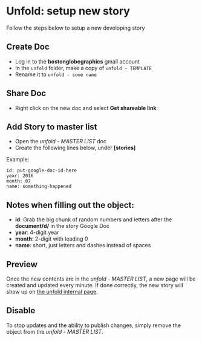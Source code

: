 # Unfold: setup new story

Follow the steps below to setup a new developing story

## Create Doc
* Log in to the **bostonglobegraphics** gmail account
* In the `unfold` folder, make a copy of `unfold - TEMPLATE`
* Rename it to `unfold - some name`

## Share Doc
* Right click on the new doc and select **Get shareable link**


## Add Story to master list
* Open the *unfold - MASTER LIST* doc
* Create the following lines below, under **[stories]** 

Example:
```
id: put-google-doc-id-here
year: 2016
month: 07
name: something-happened
```

## Notes when filling out the object:
* **id**: Grab the big chunk of random numbers and letters after the **document/d/** in the story Google Doc
* **year**: 4-digit year
* **month**: 2-digit with leading 0
* **name**: short, just letters and dashes instead of spaces

## Preview
Once the new contents are in the *unfold - MASTER LIST*, a new page will be created and updated every minute. If done correctly, the new story will show up on [the unfold internal page](http://unfold.bostonglobe.com).

## Disable
To stop updates and the ability to publish changes, simply remove the object from the *unfold - MASTER LIST*.